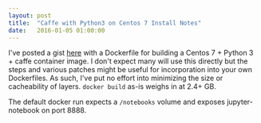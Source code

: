 ```yaml
---
layout: post
title:  "Caffe with Python3 on Centos 7 Install Notes"
date:   2016-01-05 01:00:00
---
```


I've posted a gist [here](https://gist.github.com/graphaelli/7a104545be9e288d94bc) with a Dockerfile for building a
Centos 7 + Python 3 + caffe container image.  I don't expect many will use this directly but the steps and various
patches might be useful for incorporation into your own Dockerfiles.  As such, I've put no effort into minimizing the
size or cacheability of layers.  `docker build` as-is weighs in at 2.4+ GB.

The default docker run expects a `/notebooks` volume and exposes jupyter-notebook on port 8888.
